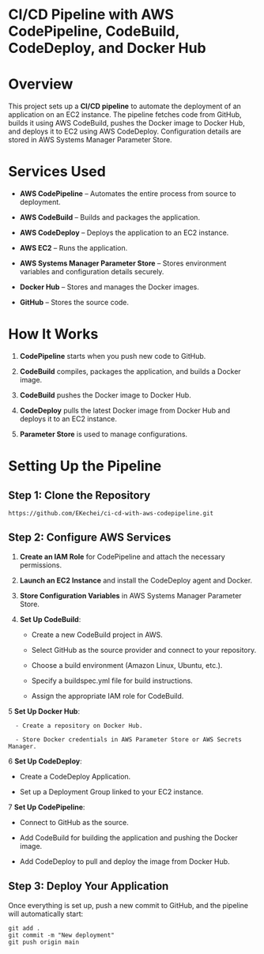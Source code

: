 # CI/CD Pipeline with AWS CodePipeline, CodeBuild, CodeDeploy, and Docker Hub

# Overview

This project sets up a **CI/CD pipeline** to automate the deployment of an application on an EC2 instance. The pipeline fetches code from GitHub, builds it using AWS CodeBuild, pushes the Docker image to Docker Hub, and deploys it to EC2 using AWS CodeDeploy. Configuration details are stored in AWS Systems Manager Parameter Store.

# Services Used

- **AWS CodePipeline** – Automates the entire process from source to deployment.

- **AWS CodeBuild** – Builds and packages the application.

- **AWS CodeDeploy** – Deploys the application to an EC2 instance.

- **AWS EC2** – Runs the application.

- **AWS Systems Manager Parameter Store** – Stores environment variables and configuration details securely.

- **Docker Hub** – Stores and manages the Docker images.

- **GitHub** – Stores the source code.


# How It Works

1. **CodePipeline** starts when you push new code to GitHub.

2. **CodeBuild** compiles, packages the application, and builds a Docker image.

3. **CodeBuild** pushes the Docker image to Docker Hub.

4. **CodeDeploy** pulls the latest Docker image from Docker Hub and deploys it to an EC2 instance.

5. **Parameter Store** is used to manage configurations.


# Setting Up the Pipeline

## Step 1: Clone the Repository
```
https://github.com/EKechei/ci-cd-with-aws-codepipeline.git
```
## Step 2: Configure AWS Services 

1. **Create an IAM Role** for CodePipeline and attach the necessary permissions.

2. **Launch an EC2 Instance** and install the CodeDeploy agent and Docker.

3. **Store Configuration Variables** in AWS Systems Manager Parameter Store.

4. **Set Up CodeBuild**:
   
   - Create a new CodeBuild project in AWS.
   
   - Select GitHub as the source provider and connect to your repository.
   
   - Choose a build environment (Amazon Linux, Ubuntu, etc.).
   
   - Specify a buildspec.yml file for build instructions.
   
   - Assign the appropriate IAM role for CodeBuild.

5 **Set Up Docker Hub**:

      - Create a repository on Docker Hub.
      
      - Store Docker credentials in AWS Parameter Store or AWS Secrets Manager.

6 **Set Up CodeDeploy**:

   - Create a CodeDeploy Application.
   
   - Set up a Deployment Group linked to your EC2 instance.

7 **Set Up CodePipeline**:

   - Connect to GitHub as the source.
   
   - Add CodeBuild for building the application and pushing the Docker image.
   
   - Add CodeDeploy to pull and deploy the image from Docker Hub.


## Step 3: Deploy Your Application

Once everything is set up, push a new commit to GitHub, and the pipeline will automatically start:

```
git add .
git commit -m "New deployment"
git push origin main

```



















